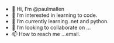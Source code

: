 - 👋 Hi, I’m @paulmallen
- 👀 I’m interested in learning to code.
- 🌱 I’m currently learning .net and python.
- 💞️ I’m looking to collaborate on ...
- 📫 How to reach me ...email.

<!---
paulmallen/paulmallen is a ✨ special ✨ repository because its `README.md` (this file) appears on your GitHub profile.
You can click the Preview link to take a look at your changes.
--->
